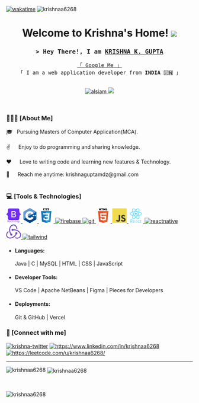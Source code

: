 [![wakatime](https://wakatime.com/badge/user/eebb3dd8-d9b2-40de-9b88-6fd6cac99dbc.svg)](https://wakatime.com/@179bf567-433f-4a26-9be6-f0c6654eb093)
<img src="https://komarev.com/ghpvc/?username=krishnaa6268&label=Profile%20views&color=0e75b6&style=flat" alt="krishnaa6268" /> 

<h1 align="center">
  Welcome to Krishna's Home!
  <img src="https://media.giphy.com/media/hvRJCLFzcasrR4ia7z/giphy.gif" width="28">
</h1>
<p align="center">
  <a src="https://readme-typing-svg.herokuapp.com/?lines= Self%20Taught%20Programmer;Curious,%20tinkerer,%20and%20explorer%20...&center=true&width=380&height=45"></a>
</p>


<!-- Intro  -->
<h3 align="center">
        <samp>&gt; Hey There!, I am
                <b><a target="_blank" href="https://krishnaaportfolio.vercel.app/">KRISHNA K. GUPTA</a></b>
        </samp>
</h3>


<p align="center"> 
  <samp>
    <a href="https://www.google.com/search?q=Krishna+Kumar+Gupta+Lnct">「 Google Me 」</a>
    <br>
    「 I am a web application developer from <b>INDIA 🇮🇳 </b>」
    <br>
    <br>
  </samp>
</p>

<p align="center">
 <a href="https://linkedin.com/in/krishnaa6268/" target="_blank">
  <img src="https://img.shields.io/badge/LinkedIn-0077B5?style=for-the-badge&logo=linkedin&logoColor=white" alt="alsiam"/>
 </a>
 <a href="https://x.com/VivekGuptaMDz/" target="_blank">
  <img src="https://img.shields.io/badge/Twitter-1DA1F2?style=for-the-badge&logo=twitter&logoColor=white" />
 </a>
</p>
<br>

<!-- About Section -->

<div> 
  <h3> 👨🏻‍💻 [About Me] </h3>
 🎓 &nbsp; Pursuing Masters of Computer Application(MCA). <br/><br/>
 ✌️ &emsp; Enjoy to do programming and sharing knowledge. <br/><br/>
 ❤️ &emsp; Love to writing code and learning new features & Technology.<br/><br/>
 📧 &emsp; Reach me anytime: krishnaguptamdz@gmail.com  <br/><br/>
</div> 

</div>


<div>
  <h3> 💻 [Tools & Technologies] </h3>
  <div>
<p align="left"> <a href="https://getbootstrap.com" target="_blank" rel="noreferrer"> <img src="https://raw.githubusercontent.com/devicons/devicon/master/icons/bootstrap/bootstrap-plain-wordmark.svg" alt="bootstrap" width="40" height="40"/> </a> <a href="https://www.w3schools.com/cpp/" target="_blank" rel="noreferrer"> <img src="https://raw.githubusercontent.com/devicons/devicon/master/icons/cplusplus/cplusplus-original.svg" alt="cplusplus" width="40" height="40"/> </a> <a href="https://www.w3schools.com/css/" target="_blank" rel="noreferrer"> <img src="https://raw.githubusercontent.com/devicons/devicon/master/icons/css3/css3-original-wordmark.svg" alt="css3" width="40" height="40"/> </a> <a href="https://firebase.google.com/" target="_blank" rel="noreferrer"> <img src="https://www.vectorlogo.zone/logos/firebase/firebase-icon.svg" alt="firebase" width="40" height="40"/> </a> <a href="https://git-scm.com/" target="_blank" rel="noreferrer"> <img src="https://www.vectorlogo.zone/logos/git-scm/git-scm-icon.svg" alt="git" width="40" height="40"/> </a> <a href="https://www.w3.org/html/" target="_blank" rel="noreferrer"> <img src="https://raw.githubusercontent.com/devicons/devicon/master/icons/html5/html5-original-wordmark.svg" alt="html5" width="40" height="40"/> </a> <a href="https://developer.mozilla.org/en-US/docs/Web/JavaScript" target="_blank" rel="noreferrer"> <img src="https://raw.githubusercontent.com/devicons/devicon/master/icons/javascript/javascript-original.svg" alt="javascript" width="40" height="40"/> </a> <a href="https://reactjs.org/" target="_blank" rel="noreferrer"> <img src="https://raw.githubusercontent.com/devicons/devicon/master/icons/react/react-original-wordmark.svg" alt="react" width="40" height="40"/> </a> <a href="https://reactnative.dev/" target="_blank" rel="noreferrer"> <img src="https://reactnative.dev/img/header_logo.svg" alt="reactnative" width="40" height="40"/> </a> <a href="https://redux.js.org" target="_blank" rel="noreferrer"> <img src="https://raw.githubusercontent.com/devicons/devicon/master/icons/redux/redux-original.svg" alt="redux" width="40" height="40"/> </a> <a href="https://tailwindcss.com/" target="_blank" rel="noreferrer"> <img src="https://www.vectorlogo.zone/logos/tailwindcss/tailwindcss-icon.svg" alt="tailwind" width="40" height="40"/> </a> </p>
  </div>
<p>
  
<ul>
  <li><h4>Languages:</h4> Java | C | MySQL | HTML | CSS | JavaScript</li>
  <li><h4>Developer Tools:</h4> VS Code | Apache NetBeans | Figma | Pieces for Developers</li>
  <li><h4>Deployments:</h4> Git & GitHub | Vercel</li>
</ul>
  <p>
</div>


<div>
<h3 align="left"> 🤝 [Connect with me] </h3>
<p  align="left">
<a href="https://x.com/VivekGuptaMDz/" target="blank"><img align="center" src="https://raw.githubusercontent.com/rahuldkjain/github-profile-readme-generator/master/src/images/icons/Social/twitter.svg" alt="krishna-twitter" height="30" width="40" /></a>
<a href="https://linkedin.com/in/krishnaa6268" target="blank"><img align="center" src="https://raw.githubusercontent.com/rahuldkjain/github-profile-readme-generator/master/src/images/icons/Social/linked-in-alt.svg" alt="https://www.linkedin.com/in/krishnaa6268" height="30" width="40" /></a>
<a href="https://www.leetcode.com/krishnaa6268" target="blank"><img align="center" src="https://raw.githubusercontent.com/rahuldkjain/github-profile-readme-generator/master/src/images/icons/Social/leet-code.svg" alt="https://leetcode.com/u/krishnaa6268/" height="30" width="40" /></a>
</p>
</div>

<hr>

<div>
  <p><img align="left" src="https://github-readme-stats.vercel.app/api/top-langs?username=krishnaa6268&show_icons=true&locale=en&layout=compact" alt="krishnaa6268" /></p>
  <p>&nbsp;<img align="center" src="https://github-readme-stats.vercel.app/api?username=krishnaa6268&show_icons=true&locale=en" alt="krishnaa6268" /></p>
  <br>
  <p><img align="center" src="https://github-readme-streak-stats.herokuapp.com/?user=krishnaa6268" alt="krishnaa6268" /></p>
  <br>
</div>
